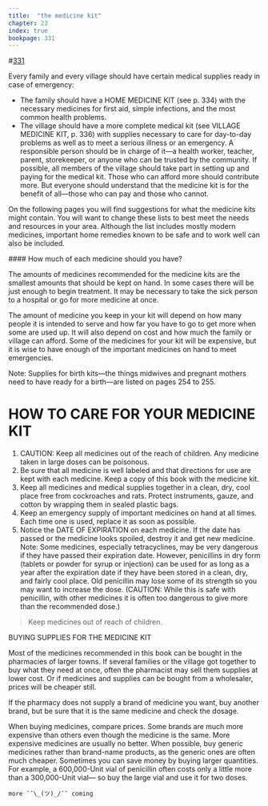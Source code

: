 ```yaml
---
title:  "the medicine kit"
chapter: 23
index: true
bookpage: 331
---
```


#[331](#page-331å)

Every family and every village should have certain medical supplies ready in case of emergency:

  - The family should have a HOME MEDICINE KIT (see p. 334) with the necessary medicines for first aid, simple infections, and the most common health problems.
  - The village should have a more complete medical kit (see VILLAGE MEDICINE KIT, p. 336) with supplies necessary to care for day-to-day problems as well as to meet a serious illness or an emergency. A responsible person should be in charge of it—a health worker, teacher, parent, storekeeper, or anyone who can be trusted by the community. If possible, all members of the village should take part in setting up and paying for the medical kit. Those who can afford more should contribute more. But everyone should understand that the medicine kit is for the benefit of all—those who can pay and those who cannot.

On the following pages you will find suggestions for what the medicine kits might contain. You will want to change these lists to best meet the needs and resources
in your area. Although the list includes mostly modern medicines, important home remedies known to be safe and to work well can also be included.

#### How much of each medicine should you have?

The amounts of medicines recommended for the medicine kits are the smallest amounts that should be kept on hand. In some cases there will be just enough to begin treatment. It may be necessary to take the sick person to a hospital or go for more medicine at once.

The amount of medicine you keep in your kit will depend on how many people it is intended to serve and how far you have to go to get more when some are used up. It will also depend on cost and how much the family or village can afford. Some of the medicines for your kit will be expensive, but it is wise to have enough of the important medicines on hand to meet emergencies.

Note: Supplies for birth kits—the things midwives and pregnant mothers need to have ready for a birth—are listed on pages 254 to 255.

# HOW TO CARE FOR YOUR MEDICINE KIT

  1. CAUTION: Keep all medicines out of the reach of children. Any medicine taken in large doses can be poisonous.
  2. Be sure that all medicine is well labeled and that directions for use are kept with each medicine. Keep a copy of this book with the medicine kit.
  3. Keep all medicines and medical supplies together in a clean, dry, cool place free from cockroaches and rats. Protect instruments, gauze, and cotton by wrapping them in sealed plastic bags.
  4. Keep an emergency supply of important medicines on hand at all times. Each time one is used, replace it as soon as possible.
  5. Notice the DATE OF EXPIRATION on each medicine. If the date has passed or the medicine looks spoiled, destroy it and get new medicine.
  Note: Some medicines, especially tetracyclines, may be very dangerous if they have passed their expiration date. However, penicillins in dry form (tablets or powder for syrup or injection) can be used for as long as a year after the expiration date if they have been stored in a clean, dry, and fairly cool place. Old penicillin may lose some of its strength so you may want to increase the dose. (CAUTION: While this is safe with penicillin, with other medicines it is often too dangerous to give more than the recommended dose.)

>Keep medicines out of reach of children.

 BUYING SUPPLIES FOR THE MEDICINE KIT

Most of the medicines recommended in this book can be bought in the pharmacies of larger towns. If several families or the village got together to buy what they need at once, often the pharmacist may sell them supplies at lower cost. Or if medicines and supplies can be bought from a wholesaler, prices will be cheaper still.

If the pharmacy does not supply a brand of medicine you want, buy another brand, but be sure that it is the same medicine and check the dosage.

When buying medicines, compare prices. Some brands are much more expensive than others even though the medicine is the same. More expensive medicines are usually no better. When possible, buy generic medicines rather than brand-name products, as the generic ones are often much cheaper. Sometimes you can save money by buying larger quantities. For example, a 600,000-Unit vial of penicillin often costs only a little more than a 300,000-Unit vial— so buy the large vial and use it for two doses.


```
more ¯¯\_(ツ)_/¯¯ coming
```

